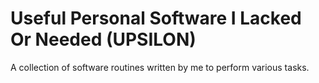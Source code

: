 # Useful Personal Software I Lacked Or Needed (UPSILON)

A collection of software routines written by me to perform various tasks.
